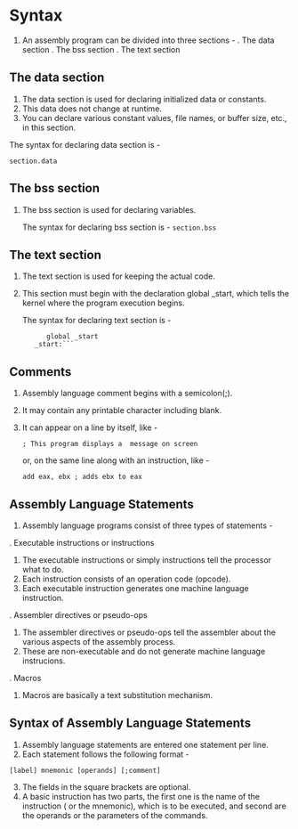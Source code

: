 # Syntax

1. An assembly program can be divided into three sections - 
   . The data section
   . The bss section
   . The text section


## The data section

1. The data section is used for declaring initialized data or constants.
2. This data does not change at runtime.
3. You can declare various constant values, file names, or buffer size, etc., in this section.

  The syntax for declaring data section is - 
  
  `section.data`


## The bss section

1. The bss section is used for declaring variables.

   The syntax for declaring bss section is - 
   `section.bss`

## The text section

1. The text section is used for keeping the actual code.
2. This section must begin with the declaration global _start, which tells the kernel where the program execution begins.

    The syntax for declaring text section is - 
  
    ```section.text
          global _start
       _start:```

## Comments

1. Assembly language comment begins with a semicolon(;).
2. It may contain any printable character including blank.
3. It can appear on a line by itself, like -

   `; This program displays a  message on screen`
 
   or, on the same line along with an instruction, like - 

   `add eax, ebx ; adds ebx to eax`



## Assembly Language Statements


1. Assembly language programs consist of three types of statements -

. Executable instructions or instructions
      
 1. The executable instructions or simply instructions tell the processor what to do.
 2. Each instruction consists of an operation code (opcode).
 3. Each executable instruction generates one machine language instruction.
   
. Assembler directives or pseudo-ops

 1. The assembler directives or pseudo-ops tell the assembler about the various aspects of the assembly process.
 2. These are non-executable and do not generate machine language instrucions.
 

. Macros
 
 1. Macros are basically a text substitution mechanism.

## Syntax of Assembly Language Statements

1. Assembly language statements are entered one statement per line.
2. Each statement follows the following format -

`[label] mnemonic [operands] [;comment]`

3. The fields in the square brackets are optional.
4. A basic instruction has two parts, the first one is the name of the instruction ( or the mnemonic), which is to be executed, and second are the operands or the parameters of the commands.



  





 
